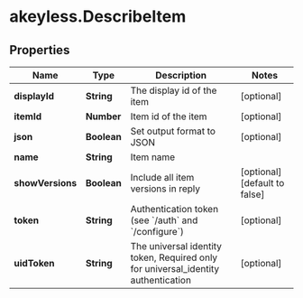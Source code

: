 # akeyless.DescribeItem

## Properties

Name | Type | Description | Notes
------------ | ------------- | ------------- | -------------
**displayId** | **String** | The display id of the item | [optional] 
**itemId** | **Number** | Item id of the item | [optional] 
**json** | **Boolean** | Set output format to JSON | [optional] 
**name** | **String** | Item name | 
**showVersions** | **Boolean** | Include all item versions in reply | [optional] [default to false]
**token** | **String** | Authentication token (see &#x60;/auth&#x60; and &#x60;/configure&#x60;) | [optional] 
**uidToken** | **String** | The universal identity token, Required only for universal_identity authentication | [optional] 


